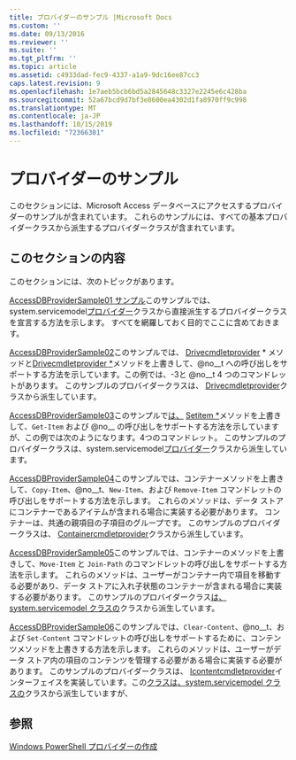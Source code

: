 ```yaml
---
title: プロバイダーのサンプル |Microsoft Docs
ms.custom: ''
ms.date: 09/13/2016
ms.reviewer: ''
ms.suite: ''
ms.tgt_pltfrm: ''
ms.topic: article
ms.assetid: c4933dad-fec9-4337-a1a9-9dc16ee87cc3
caps.latest.revision: 9
ms.openlocfilehash: 1e7aeb5bcb6bd5a2845648c3327e2245e6c428ba
ms.sourcegitcommit: 52a67bcd9d7bf3e8600ea4302d1fa8970ff9c998
ms.translationtype: MT
ms.contentlocale: ja-JP
ms.lasthandoff: 10/15/2019
ms.locfileid: "72366301"
---
```

# <a name="provider-samples"></a>プロバイダーのサンプル

このセクションには、Microsoft Access データベースにアクセスするプロバイダーのサンプルが含まれています。 これらのサンプルには、すべての基本プロバイダークラスから派生するプロバイダークラスが含まれています。

## <a name="in-this-section"></a>このセクションの内容

このセクションには、次のトピックがあります。

[AccessDBProviderSample01 サンプル](./accessdbprovidersample01.md)このサンプルでは、system.servicemodel[プロバイダー](/dotnet/api/System.Management.Automation.Provider.CmdletProvider)クラスから直接派生するプロバイダークラスを宣言する方法を示します。 すべてを網羅しておく目的でここに含めておきます。

[AccessDBProviderSample02](./accessdbprovidersample02.md)このサンプルでは、 [Drivecmdletprovider](/dotnet/api/System.Management.Automation.Provider.DriveCmdletProvider.NewDrive) * メソッドと[Drivecmdletprovider *](/dotnet/api/System.Management.Automation.Provider.DriveCmdletProvider.RemoveDrive)メソッドを上書きして、@no__t への呼び出しをサポートする方法を示しています。この例では、-3と @no__t 4 つのコマンドレットがあります。 このサンプルのプロバイダークラスは、 [Drivecmdletprovider](/dotnet/api/System.Management.Automation.Provider.DriveCmdletProvider)クラスから派生しています。

[AccessDBProviderSample03](./accessdbprovidersample03.md)このサンプルで[は、](/dotnet/api/System.Management.Automation.Provider.ItemCmdletProvider.GetItem) [Setitem *](/dotnet/api/System.Management.Automation.Provider.ItemCmdletProvider.SetItem)メソッドを上書きして、`Get-Item` および @no__ の呼び出しをサポートする方法を示していますが、この例では次のようになります。4つのコマンドレット。 このサンプルのプロバイダークラスは、system.servicemodel[プロバイダー](/dotnet/api/System.Management.Automation.Provider.ItemCmdletProvider)クラスから派生しています。

[AccessDBProviderSample04](./accessdbprovidersample04.md)このサンプルでは、コンテナーメソッドを上書きして、`Copy-Item`、@no__t、`New-Item`、および `Remove-Item` コマンドレットの呼び出しをサポートする方法を示します。 これらのメソッドは、データ ストアにコンテナーであるアイテムが含まれる場合に実装する必要があります。 コンテナーは、共通の親項目の子項目のグループです。 このサンプルのプロバイダークラスは、 [Containercmdletprovider](/dotnet/api/System.Management.Automation.Provider.ContainerCmdletProvider)クラスから派生しています。

[AccessDBProviderSample05](./accessdbprovidersample05.md)このサンプルでは、コンテナーのメソッドを上書きして、`Move-Item` と `Join-Path` のコマンドレットの呼び出しをサポートする方法を示します。 これらのメソッドは、ユーザーがコンテナー内で項目を移動する必要があり、データ ストアに入れ子状態のコンテナーが含まれる場合に実装する必要があります。 このサンプルのプロバイダークラス[は、system.servicemodel クラスの](/dotnet/api/System.Management.Automation.Provider.NavigationCmdletProvider)クラスから派生しています。

[AccessDBProviderSample06](./accessdbprovidersample06.md)このサンプルでは、`Clear-Content`、@no__t、および `Set-Content` コマンドレットの呼び出しをサポートするために、コンテンツメソッドを上書きする方法を示します。 これらのメソッドは、ユーザーがデータ ストア内の項目のコンテンツを管理する必要がある場合に実装する必要があります。 このサンプルのプロバイダークラスは、 [Icontentcmdletprovider](/dotnet/api/System.Management.Automation.Provider.IContentCmdletProvider)インターフェイスを実装しています。この[クラスは、system.servicemodel クラスの](/dotnet/api/System.Management.Automation.Provider.NavigationCmdletProvider)クラスから派生していますが、

## <a name="see-also"></a>参照

[Windows PowerShell プロバイダーの作成](./writing-a-windows-powershell-provider.md)